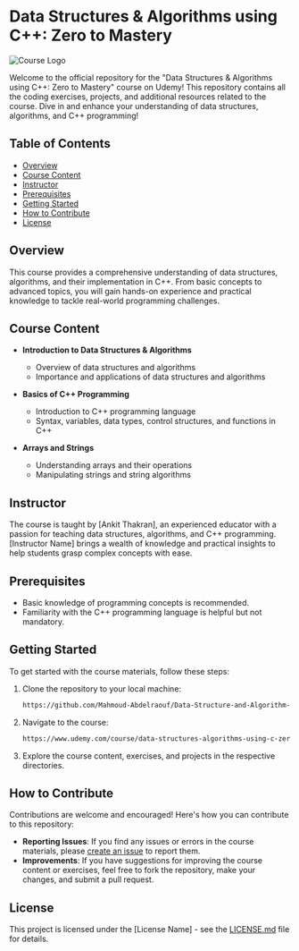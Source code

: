 # Data Structures & Algorithms using C++: Zero to Mastery

![Course Logo](https://img-c.udemycdn.com/course/750x422/3029640_0dc7_4.jpg) 

Welcome to the official repository for the "Data Structures & Algorithms using C++: Zero to Mastery" course on Udemy! This repository contains all the coding exercises, projects, and additional resources related to the course. Dive in and enhance your understanding of data structures, algorithms, and C++ programming!

## Table of Contents

- [Overview](#overview)
- [Course Content](#course-content)
- [Instructor](#instructor)
- [Prerequisites](#prerequisites)
- [Getting Started](#getting-started)
- [How to Contribute](#how-to-contribute)
- [License](#license)

## Overview

This course provides a comprehensive understanding of data structures, algorithms, and their implementation in C++. From basic concepts to advanced topics, you will gain hands-on experience and practical knowledge to tackle real-world programming challenges.

## Course Content

- **Introduction to Data Structures & Algorithms**
  - Overview of data structures and algorithms
  - Importance and applications of data structures and algorithms

- **Basics of C++ Programming**
  - Introduction to C++ programming language
  - Syntax, variables, data types, control structures, and functions in C++

- **Arrays and Strings**
  - Understanding arrays and their operations
  - Manipulating strings and string algorithms

<!-- Add more sections based on the course content provided in the course overview -->

## Instructor

The course is taught by [Ankit Thakran], an experienced educator with a passion for teaching data structures, algorithms, and C++ programming. [Instructor Name] brings a wealth of knowledge and practical insights to help students grasp complex concepts with ease.

## Prerequisites

- Basic knowledge of programming concepts is recommended.
- Familiarity with the C++ programming language is helpful but not mandatory.

## Getting Started

To get started with the course materials, follow these steps:

1. Clone the repository to your local machine:
   ```bash
   https://github.com/Mahmoud-Abdelraouf/Data-Structure-and-Algorithm-using-CPP.git
   ```
2. Navigate to the course:
   ```bash
   https://www.udemy.com/course/data-structures-algorithms-using-c-zero-to-mastery/
   ```
3. Explore the course content, exercises, and projects in the respective directories.

## How to Contribute

Contributions are welcome and encouraged! Here's how you can contribute to this repository:

- **Reporting Issues**: If you find any issues or errors in the course materials, please [create an issue](link_to_issue_tracker) to report them.
- **Improvements**: If you have suggestions for improving the course content or exercises, feel free to fork the repository, make your changes, and submit a pull request.

## License

This project is licensed under the [License Name] - see the [LICENSE.md](LICENSE) file for details.
